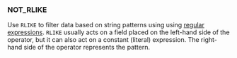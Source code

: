 <!--
This is generated by ESQL’s AbstractFunctionTestCase. Do no edit it. See ../README.md for how to regenerate it.
-->

### NOT_RLIKE
Use `RLIKE` to filter data based on string patterns using using
[regular expressions](https://www.elastic.co/docs/reference/elasticsearch/query-languages/query-dsl/regexp-syntax.md). `RLIKE` usually acts on a field placed on
the left-hand side of the operator, but it can also act on a constant (literal)
expression. The right-hand side of the operator represents the pattern.

